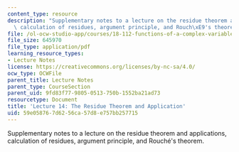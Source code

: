 ```yaml
---
content_type: resource
description: "Supplementary notes to a lecture on the residue theorem and applications,\
  \ calculation of residues, argument principle, and Rouch\xE9's theorem."
file: /ol-ocw-studio-app/courses/18-112-functions-of-a-complex-variable-fall-2008/59e058767d6256ca57d8e757bb257715_lecture14.pdf
file_size: 645970
file_type: application/pdf
learning_resource_types:
- Lecture Notes
license: https://creativecommons.org/licenses/by-nc-sa/4.0/
ocw_type: OCWFile
parent_title: Lecture Notes
parent_type: CourseSection
parent_uid: 9fd83f77-9805-0513-750b-1552ba21ad73
resourcetype: Document
title: 'Lecture 14: The Residue Theorem and Application'
uid: 59e05876-7d62-56ca-57d8-e757bb257715
---
```

Supplementary notes to a lecture on the residue theorem and applications, calculation of residues, argument principle, and Rouché's theorem.
